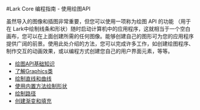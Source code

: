 #Lark Core 编程指南 - 使用绘图API

虽然导入的图像和插图非常重要，但您可以使用一项称为绘图 API 的功能 （用于在 Lark中绘制线条和形状）随时启动计算机中的应用程序，这就相当于一个空白画布，您可以在上面创建所需的任何图像。能够创建自己的图形可为您的应用程序提供广阔的前景。使用此处介绍的方法，您可以完成许多工作，如创建绘图程序、制作交互的动画效果，或以编程方式创建您自己的用户界面元素，等等。

* [绘图API基础知识](9-1-graphics-api-basic.md)
* [了解Graphics类](9-2-graphics-class.md)
* [绘制直线和曲线](9-3-graphics-line-curve.md)
* [使用内置方法绘制形状](9-4-graphics-draw-shape.md)
* [绘制路径](9-5-graphics-draw-path.md)
* [创建渐变和填充](9-6-graphics-gradient-fill.md)